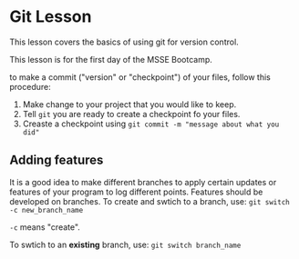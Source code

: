 # Git Lesson

This lesson covers the basics of using git for version control.

This lesson is for the first day of the MSSE Bootcamp.

to make a commit ("version" or "checkpoint") of your files, follow this procedure:

1. Make change to your project that you would like to keep.
1. Tell `git` you are ready to create a checkpoint fo your files.
1. Creaste a checkpoint using `git commit -m "message about what you did"`

## Adding features 
It is a good idea to make different branches to apply certain updates or features of your program to log different points.
Features should be developed on branches. To create and swtich to a branch, use:
`git switch -c new_branch_name`

`-c` means "create". 

To swtich to an **existing** branch, use:
`git switch branch_name`

